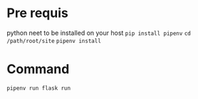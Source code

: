 # Pre requis

python neet to be installed on your host
`pip install pipenv`
`cd /path/root/site`
`pipenv install`

# Command

`pipenv run flask run`